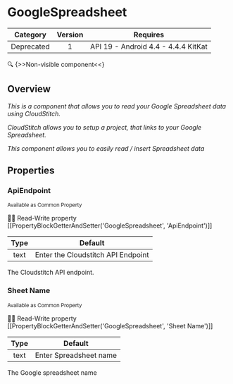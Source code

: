 # GoogleSpreadsheet

| Category | Version | Requires |
|:--------:|:-------:|:--------:|
|Deprecated|1|API 19 - Android 4.4 - 4.4.4 KitKat|

:mag: {>>Non-visible component<<}

## Overview

_This is a component that allows you to read your Google Spreadsheet data using CloudStitch. <p>CloudStitch allows you to setup a project, that links to your Google Spreadsheet. <p>This component allows you to easily read / insert Spreadsheet data_

## Properties

### ApiEndpoint

<small>Available as Common Property</small>

:eyes::pencil: Read-Write property
[[PropertyBlockGetterAndSetter('GoogleSpreadsheet', 'ApiEndpoint')]]

| Type | Default |
|:----:|:-------:|
|text|Enter the Cloudstitch API Endpoint|

The Cloudstitch API endpoint.

### Sheet Name

<small>Available as Common Property</small>

:eyes::pencil: Read-Write property
[[PropertyBlockGetterAndSetter('GoogleSpreadsheet', 'Sheet Name')]]

| Type | Default |
|:----:|:-------:|
|text|Enter Spreadsheet name|

The Google spreadsheet name